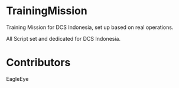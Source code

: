 # TrainingMission
Training Mission for DCS Indonesia, set up based on real operations.

All Script set and dedicated for DCS Indonesia.


# Contributors
EagleEye
